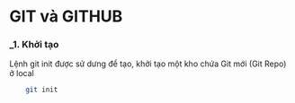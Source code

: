 # GIT và GITHUB
### _1. Khởi tạo
Lệnh git init được sử dưng để tạo, khởi tạo một kho chứa Git mới (Git Repo) ở local
```bash
    git init
```